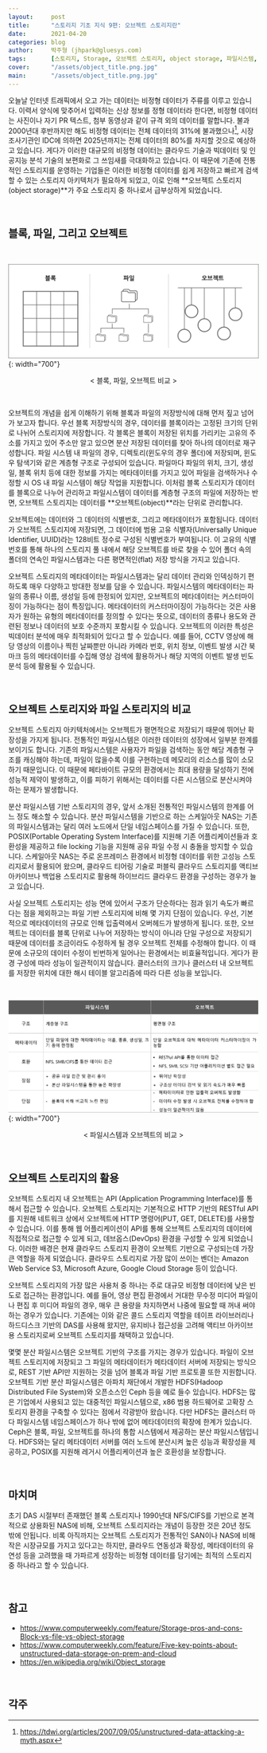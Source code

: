```yaml
---
layout:     post
title:      "스토리지 기초 지식 9편: 오브젝트 스토리지란"
date:       2021-04-20
categories: blog
author:     박주형 (jhpark@gluesys.com)
tags:       [스토리지, Storage, 오브젝트 스토리지, object storage, 파일시스템, file system, 블록 스토리지, block storage, 스토리지 아키텍처, storage architecture]
cover:      "/assets/object_title.png.jpg"
main:       "/assets/object_title.png.jpg"
---
```


오늘날 인터넷 트래픽에서 오고 가는 데이터는 비정형 데이터가 주류를 이루고 있습니다. 이력서 양식에 맞추어서 입력하는 신상 정보를 정형 데이터라 한다면, 비정형 데이터는 사진이나 자기 PR 텍스트, 첨부 동영상과 같이 규격 외의 데이터를 말합니다. 불과 2000년대 후반까지만 해도 비정형 데이터는 전체 데이터의 31%에 불과했으나[^1], 시장조사기관인 IDC에 의하면 2025년까지는 전체 데이터의 80%를 차지할 것으로 예상하고 있습니다. 게다가 이러한 대규모의 비정형 데이터는 클라우드 기술과 빅데이터 및 인공지능 분석 기술의 보편화로 그 쓰임새를 극대화하고 있습니다. 이 때문에 기존에 전통적인 스토리지를 운영하는 기업들은 이러한 비정형 데이터를 쉽게 저장하고 빠르게 검색할 수 있는 스토리지 아키텍처가 필요하게 되었고, 이로 인해 **오브젝트 스토리지(object storage)**가 주요 스토리지 중 하나로서 급부상하게 되었습니다.  
  
&nbsp;
  
## 블록, 파일, 그리고 오브젝트
  
&nbsp;
  
![Alt text](/assets/blockfileobject.png){: width="700"}
<center>&#60; 블록, 파일, 오브젝트 비교 &#62;</center>
  
&nbsp;
  
오브젝트의 개념을 쉽게 이해하기 위해 블록과 파일의 저장방식에 대해 먼저 짚고 넘어가 보고자 합니다. 우선 블록 저장방식의 경우, 데이터를 블록이라는 고정된 크기의 단위로 나뉘어 스토리지에 저장합니다. 각 블록은 블록이 저장된 위치를 가리키는 고유의 주소를 가지고 있어 주소만 알고 있으면 분산 저장된 데이터를 찾아 하나의 데이터로 재구성합니다. 파일 시스템 내 파일의 경우, 디렉토리(윈도우의 경우 폴더)에 저장되며, 윈도우 탐색기와 같은 계층형 구조로 구성되어 있습니다. 파일마다 파일의 위치, 크기, 생성일, 블록 위치 등에 대한 정보를 가지는 메타데이터를 가지고 있어 파일을 검색하거나 수정할 시 OS 내 파일 시스템이 해당 작업을 지원합니다. 이처럼 블록 스토리지가 데이터를 블록으로 나누어 관리하고 파일시스템이 데이터를 계층형 구조의 파일에 저장하는 반면, 오브젝트 스토리지는 데이터를 **오브젝트(object)**라는 단위로 관리합니다.   
  
오브젝트에는 데이터와 그 데이터의 식별번호, 그리고 메타데이터가 포함됩니다. 데이터가 오브젝트 스토리지에 저장되면, 그 데이터에 범용 고유 식별자(Universally Unique Identifier, UUID)라는 128비트 정수로 구성된 식별번호가 부여됩니다. 이 고유의 식별번호를 통해 하나의 스토리지 풀 내에서 해당 오브젝트를 바로 찾을 수 있어 폴더 속의 폴더의 연속인 파일시스템과는 다른 평면적인(flat) 저장 방식을 가지고 있습니다.  
  
오브젝트 스토리지의 메타데이터는 파일시스템과는 달리 데이터 관리와 인덱싱하기 편하도록 매우 다양하고 방대한 정보를 담을 수 있습니다. 파일시스템의 메타데이터는 파일의 종류나 이름, 생성일 등에 한정되어 있지만, 오브젝트의 메타데이터는 커스터마이징이 가능하다는 점이 특징입니다. 메타데이터의 커스터마이징이 가능하다는 것은 사용자가 원하는 유형의 메타데이터를 정의할 수 있다는 뜻으로, 데이터의 종류나 용도와 관련된 정보나 데이터의 보호 수준까지 포함시킬 수 있습니다. 오브젝트의 이러한 특성은 빅데이터 분석에 매우 최적화되어 있다고 할 수 있습니다. 예를 들어, CCTV 영상에 해당 영상의 이름이나 찍힌 날짜뿐만 아니라 카메라 번호, 위치 정보, 이벤트 발생 시간 북마크 등의 메타데이터를 수집해 영상 검색에 활용하거나 해당 지역의 이벤트 발생 빈도 분석 등에 활용될 수 있습니다.  
  
&nbsp;
  
## 오브젝트 스토리지와 파일 스토리지의 비교
  
오브젝트 스토리지 아키텍처에서는 오브젝트가 평면적으로 저장되기 때문에 뛰어난 확장성을 가지게 됩니다. 전통적인 파일시스템은 이러한 데이터의 성장에서 일부분 한계를 보이기도 합니다. 기존의 파일시스템은 사용자가 파일을 검색하는 동안 해당 계층형 구조를 캐싱해야 하는데, 파일이 많을수록 이를 구현하는데 메모리의 리소스를 많이 소모하기 때문입니다. 이 때문에 페타바이트 규모의 환경에서는 최대 용량을 달성하기 전에 성능적 제약이 발생하고, 이를 피하기 위해서는 데이터를 다른 시스템으로 분산시켜야 하는 문제가 발생합니다.  
  
분산 파일시스템 기반 스토리지의 경우, 앞서 소개된 전통적인 파일시스템의 한계를 어느 정도 해소할 수 있습니다. 분산 파일시스템을 기반으로 하는 스케일아웃 NAS는 기존의 파일시스템과는 달리 여러 노드에서 단일 네임스페이스를 가질 수 있습니다. 또한, POSIX(Portable Operating System Interface)를 지원해 기존 어플리케이션들과 호환성을 제공하고 file locking 기능을 지원해 공유 파일 수정 시 충돌을 방지할 수 있습니다. 스케일아웃 NAS는 주로 온프레미스 환경에서 비정형 데이터를 위한 고성능 스토리지로서 활용되어 왔으며, 클라우드 티어링 기술로 퍼블릭 클라우드 스토리지를 액티브 아카이브나 백업용 스토리지로 활용해 하이브리드 클라우드 환경을 구성하는 경우가 늘고 있습니다.  
  
사실 오브젝트 스토리지는 성능 면에 있어서 구조가 단순하다는 점과 읽기 속도가 빠르다는 점을 제외하고는 파일 기반 스토리지에 비해 몇 가지 단점이 있습니다. 우선, 기본적으로 메타데이터의 규모로 인해 입출력에서 오버헤드가 발생하게 됩니다. 또한, 오브젝트는 데이터를 블록 단위로 나누어 저장하는 방식이 아니라 단일 구성으로 저장되기 때문에 데이터를 조금이라도 수정하게 될 경우 오브젝트 전체를 수정해야 합니다. 이 때문에 소규모의 데이터 수정이 빈번하게 일어나는 환경에서는 비효율적입니다. 게다가 환경 구성에 따라 성능이 일관적이지 않습니다. 클러스터의 크기나 클러스터 내 오브젝트를 저장한 위치에 대한 해시 테이블 알고리즘에 따라 다른 성능을 보입니다.  
  
&nbsp;  
  
![Alt text](/assets/filesystemvsobject.png){: width="700"}
<center>&#60; 파일시스템과 오브젝트의 비교 &#62;</center>
  
&nbsp;
  
## 오브젝트 스토리지의 활용
  
오브젝트 스토리지 내 오브젝트는 API (Application Programming Interface)를 통해서 접근할 수 있습니다. 오브젝트 스토리지는 기본적으로 HTTP 기반의 RESTful API를 지원해 네트워크 상에서 오브젝트에 HTTP 명령어(PUT, GET, DELETE)를 사용할 수 있습니다. 이를 통해 웹 어플리케이션이 API를 통해 오브젝트 스토리지의 데이터에 직접적으로 접근할 수 있게 되고, 데브옵스(DevOps) 환경을 구성할 수 있게 되었습니다. 이러한 배경은 현재 클라우드 스토리지 환경이 오브젝트 기반으로 구성되는데 가장 큰 역할을 하게 되었습니다. 클라우드 스토리지로 가장 많이 쓰이는 벤더는 Amazon Web Service S3, Microsoft Azure, Google Cloud Storage 등이 있습니다. 
  
오브젝트 스토리지의 가장 많은 사용처 중 하나는 주로 대규모 비정형 데이터에 낮은 빈도로 접근하는 환경입니다. 예를 들어, 영상 편집 환경에서 거대한 무수정 미디어 파일이나 편집 후 미디어 파일의 경우, 매우 큰 용량을 차지하면서 나중에 필요할 때 꺼내 써야 하는 경우가 있습니다. 기존에는 이와 같은 콜드 스토리지 역할을 테이프 라이브러리나 하드디스크 기반의 DAS를 사용해 왔지만, 유지비나 접근성을 고려해 액티브 아카이브 용 스토리지로써 오브젝트 스토리지를 채택하고 있습니다.  
  
몇몇 분산 파일시스템은 오브젝트 기반의 구조를 가지는 경우가 있습니다. 파일이 오브젝트 스토리지에 저장되고 그 파일의 메타데이터가 메타데이터 서버에 저장되는 방식으로, REST 기반 API만 지원하는 것을 넘어 블록과 파일 기반 프로토콜 또한 지원합니다. 오브젝트 기반 분산 파일시스템은 아파치 재단에서 개발한 HDFS(Hadoop Distributed File System)와 오픈소스인 Ceph 등을 예로 들수 있습니다. HDFS는 많은 기업에서 사용되고 있는 대중적인 파일시스템으로, x86 범용 하드웨어로 고확장 스토리지 환경을 구축할 수 있다는 점에서 각광받아 왔습니다. 다만 HDFS는 클러스터 마다 파일시스템 네임스페이스가 하나 밖에 없어 메타데이터의 확장에 한계가 있습니다. Ceph은 블록, 파일, 오브젝트를 하나의 통합 시스템에서 제공하는 분산 파일시스템입니다. HDFS와는 달리 메타데이터 서버를 여러 노드에 분산시켜 높은 성능과 확장성을 제공하고, POSIX를 지원해 레거시 어플리케이션과 높은 호환성을 보장합니다. 
  
&nbsp;
  
## 마치며
  
초기 DAS 시절부터 존재했던 블록 스토리지나 1990년대 NFS/CIFS를 기반으로 본격적으로 상용화된 NAS에 비해, 오브젝트 스토리지라는 개념이 등장한 것은 20년 정도 밖에 안됩니다. 비록 아직까지는 오브젝트 스토리지가 전통적인 SAN이나 NAS에 비해 작은 시장규모를 가지고 있다고는 하지만, 클라우드 연동성과 확장성, 메타데이터의 유연성 등을 고려했을 때 가파르게 성장하는 비정형 데이터를 담기에는 최적의 스토리지 중 하나라고 할 수 있습니다.  
  
&nbsp;
  
## 참고
  
 * https://www.computerweekly.com/feature/Storage-pros-and-cons-Block-vs-file-vs-object-storage
 * https://www.computerweekly.com/feature/Five-key-points-about-unstructured-data-storage-on-prem-and-cloud
 * https://en.wikipedia.org/wiki/Object_storage

&nbsp;
  
## 각주
  
[^1]: https://tdwi.org/articles/2007/09/05/unstructured-data-attacking-a-myth.aspx
  